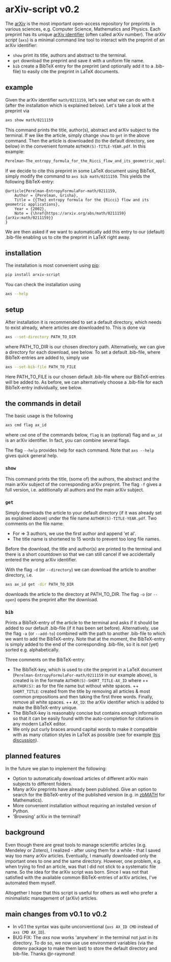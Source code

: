 # arXiv-script v0.2
The [arXiv](www.arxiv.org) is the most important open-access repository for preprints in various sciences, e.g. Computer Science, Mathematics and Physics. Each preprint has its unique [arXiv identifier](https://arxiv.org/help/arxiv_identifier) (often called arXiv number). The _arXiv script_ (`axs`) is a minimal command line tool to interact with the preprint of an arXiv identifier:

- `show` print its title, authors and abstract to the terminal.
- `get` download the preprint and save it with a uniform file name.
- `bib` create a BibTeX entry for the preprint (and optionally add it to a .bib-file) to easily cite the preprint in LaTeX documents.

## example
Given the arXiv identifier `math/0211159`, let's see what we can do with it (after the installation which is explained below). Let's take a look at the preprint via
```bash
axs show math/0211159 
```
This command prints the title, author(s), abstract and arXiv subject to the terminal. If we like the article, simply change `show` to `get` in the above command.
Then the article is downloaded (to the default directory, see below) in the convenient formate `AUTHOR(S)-TITLE-YEAR.pdf`. In this example:
```bash
Perelman-The_entropy_formula_for_the_Ricci_flow_and_its_geometric_applications-2002.pdf
```
If we decide to cite this preprint in some LaTeX document using BibTeX, simply modify the command to `axs bib math/0211159`.
This yields the following BibTeX-entry:
```
@article{Perelman-EntropyFormulaFor-math/0211159,
	Author = {Perelman, Grisha},
	Title = {{The} entropy formula for the {Ricci} flow and its geometric applications},
	Year = {2002},
	Note = {\href{https://arxiv.org/abs/math/0211159}{arXiv:math/0211159}}
}
```
We are then asked if we want to automatically add this entry to our (default) .bib-file enabling us to cite the preprint in LaTeX right away.

## installation
The installation is most convenient using [pip](https://pip.pypa.io/en/stable/):
```bash
pip install arxiv-script
```
You can check the installation using
```bash
axs --help
```

## setup
After installation it is recommended to set a default directory, which needs to exist already, where articles are downloaded to. This is done via
```bash
axs --set-directory PATH_TO_DIR
```
where PATH_TO_DIR is our chosen directory path. Alternatively, we can give a directory for each download, see below. To set a default .bib-file, where BibTeX-entries are added to, simply use
```bash
axs --set-bib-file PATH_TO_FILE
```
Here PATH_TO_FILE is our chosen default .bib-file where our BibTeX-entries will be added to. As before, we can alternatively choose a .bib-file for each BibTeX-entry individually, see below.

## the commands in detail
The basic usage is the following
```bash
axs cmd flag ax_id  
```
where `cmd` one of the commands below, `flag` is an (optional) flag and `ax_id` is an arXiv identifier. In fact, you can combine several flags.

The flag `--help` provides help for each command. Note that `axs --help` gives quick general help.

### `show`
This command prints the title, (some of) the authors, the abstract and the main arXiv subject of the corresponding arXiv preprint. The flag `-f` gives a full version, i.e. additionally all authors and the main arXiv subject.

### `get`
Simply downloads the article to your default directory (if it was already set as explained above) under the file name `AUTHOR(S)-TITLE-YEAR.pdf`. Two comments on the file name:

+ For => 3 authors, we use the first author and append 'et al'.
+ The title name is shortened to 15 words to prevent too long file names.

Before the download, the title and author(s) are printed to the terminal and there is a short countdown so that we can still cancel if we accidentally entered the wrong arXiv identifier.

With the flag `-d` (or `--directory`) we can download the article to another directory, i.e.
```bash
axs ax_id get -dir PATH_TO_DIR
```
downloads the article to the directory at PATH_TO_DIR.
The flag `-o` (or `--open`) opens the preprint after the download.

### `bib`
Prints a BibTeX-entry of the article to the terminal and asks if it should be added to our default .bib-file (if it has been set before). Alternatively, use the flag `-a` (or `--add-to`) combined with the path to another .bib-file to which we want to add the BibTeX-entry. Note that at the moment, the BibTeX-entry is simply added to the end of the corresponding .bib-file, so it is _not_ (yet) sorted e.g. alphabetically.

Three comments on the BibTeX-entry:
+ The BibTeX-key, which is used to cite the preprint in a LaTeX document (`Perelman-EntropyFormulaFor-math/0211159` in our example above), is created is in the formate `AUTHOR(S)-SHORT_TITLE-AX_ID` where
++ `AUTHOR(S)`: as for the file name but without white spaces.
++ `SHORT_TITLE`: created from the title by removing all articles & most common prepositions and then taking the first three words. Finally, remove all white spaces.
++ `AX_ID`: the arXiv identifier which is added to make the BibTeX-entry unique.
+ The BibTeX-key is reasonably concise but contains enough information so that it can be easily found with the auto-completion for citations in any modern LaTeX editor.
+ We only put curly braces around capital words to make it compatible with as many citation styles in LaTeX as possible (see for example [this discussion](https://tex.stackexchange.com/questions/10772/bibtex-loses-capitals-when-creating-bbl-file)).

## planned features
In the future we plan to implement the following:
+ Option to automatically download articles of different arXiv main subjects to different folders.
+ Many arXiv preprints have already been published. Give an option to search for the BibTeX-entry of the published version (e.g. in [zbMATH](https://www.zbmath.org/) for Mathematics).
+ More convenient installation without requiring an installed version of Python.
+ 'Browsing' arXiv in the terminal?

## background
Even though there are great tools to manage scientific articles (e.g. Mendeley or Zotero), I realized - after using them for a while - that I saved way too many arXiv articles. Eventually, I manually downloaded only the important ones to one and the same directory. However, one problem, e.g. when trying to find an article, was that I did not stick to a systematic file name. So the idea for the arXiv script was born.
Since I was not that satisfied with the available common BibTeX-entries of arXiv articles, I've automated them myself.

Altogether I hope that this script is useful for others as well who prefer a minimalistic management of (arXiv) articles.

## main changes from v0.1 to v0.2
+ In v0.1 the syntax was quite unconventional (`axs AX_ID CMD` instead of `axs CMD AX_ID`).
+ BUG FIX: The _axs_ now works 'anywhere' in the terminal not just in its directory. To do so, we now use use environment variables (via the dotenv package to make them last) to store the default directory and bib-file. Thanks @r-raymond! 
